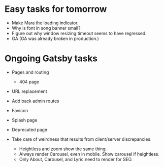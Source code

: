 # Easy tasks for tomorrow
* Make Mara the loading indicator.
* Why is font in song banner small?
* Figure out why window resizing timeout seems to have regressed.
* GA (GA was already broken in production.)

# Ongoing Gatsby tasks
* Pages and routing
    * 404 page
* URL replacement
* Add back admin routes

* Favicon
* Splash page
* Deprecated page
* Take care of weirdness that results from client/server discrepancies.
    * Heightless and zoom show the same thing.
    * Always render Carousel, even in mobile. Show carousel if heightless.
    * Only About, Carousel, and Lyric need to render for SEO.
